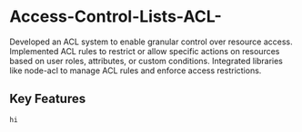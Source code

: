 # Access-Control-Lists-ACL-
Developed an ACL system to enable granular control over resource access. Implemented ACL rules to restrict or allow specific actions on resources based on user roles, attributes, or custom conditions. Integrated libraries like node-acl to manage ACL rules and enforce access restrictions.

## Key Features

``` hi ```
